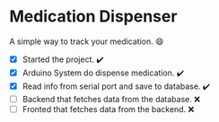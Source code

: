 # Medication Dispenser

A simple way to track your medication. :smile:

- [x] Started the project. :heavy_check_mark:
- [x] Arduino System do dispense medication. :heavy_check_mark:
- [x] Read info from serial port and save to database. :heavy_check_mark:
- [ ] Backend that fetches data from the database. :x:
- [ ] Fronted that fetches data from the backend. :x:
